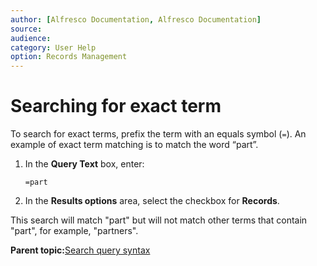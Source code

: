 ```yaml
---
author: [Alfresco Documentation, Alfresco Documentation]
source: 
audience: 
category: User Help
option: Records Management
---
```


# Searching for exact term

To search for exact terms, prefix the term with an equals symbol \(`=`\). An example of exact term matching is to match the word “part”.

1.  In the **Query Text** box, enter:

    `=part`

2.  In the **Results options** area, select the checkbox for **Records**.


This search will match "part" but will not match other terms that contain "part", for example, "partners".

**Parent topic:**[Search query syntax](../concepts/rm-search-syntax.md)

